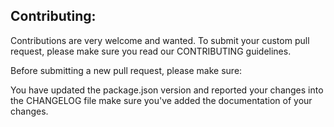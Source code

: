 ## Contributing:
Contributions are very welcome and wanted.
To submit your custom pull request, please make sure you read our CONTRIBUTING guidelines.

Before submitting a new pull request, please make sure:

You have updated the package.json version and reported your changes into the CHANGELOG file
make sure you've added the documentation of your changes.
